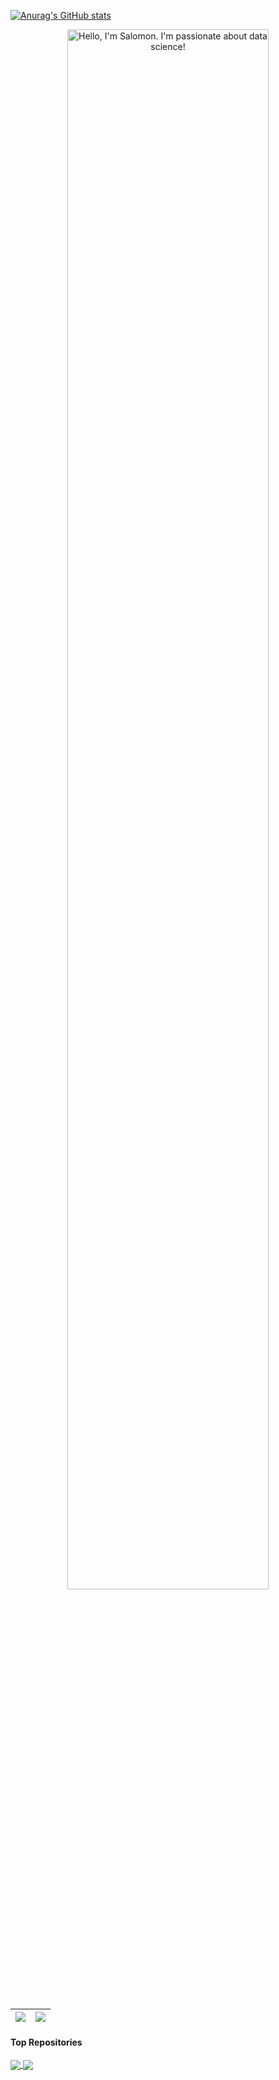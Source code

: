 [![Anurag's GitHub stats](https://github-readme-stats.vercel.app/api?username=salomonhotegni&show_icons=true&hide=contribs,prs&cache_seconds=86400&theme=nightowl)](https://github.com/anuraghazra/github-readme-stats)



<p align="center"><a href="https://anuraghazra.github.io"><img width="80%" alt="Hello, I'm Salomon. I'm passionate about data science!" src="./assets/gh-readme-header.png" /></a></p>

<br />


| <a href="https://github.com/anuraghazra/github-readme-stats"><img align="center" src="https://github-readme-stats.vercel.app/api?username=salomonhotegni&show_icons=true&hide=contribs,prs&cache_seconds=86400&theme=nightowl)](https://github.com/anuraghazra/github-readme-stats" /></a> | <a href="https://github.com/anuraghazra/github-readme-stats"><img align="center" src="https://github-readme-stats.vercel.app/api/top-langs/?username=salomonhotegni&layout=compact&theme=buefy&hide_border=true" /></a> |
| ------------- | ------------- |

#### Top Repositories


<a href="https://github.com/anuraghazra/github-readme-stats">
  <img align="center" src="https://github-readme-stats.vercel.app/api/pin/?username=salomonhotegni&repo=github-readme-stats&theme=buefy" />
</a>
<a href="https://github.com/anuraghazra/anuraghazra.github.io">
  <img align="center" src="https://github-readme-stats.vercel.app/api/pin/?username=salomonhotegni&repo=anuraghazra.github.io&theme=buefy" />
</a>

<br />
<br />
